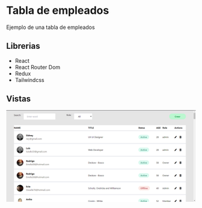 # Tabla de empleados

Ejemplo de una tabla de empleados

## Librerias

- React
- React Router Dom
- Redux
- Tailwindcss

## Vistas

![Tux, the Linux mascot](/empleados.png)
